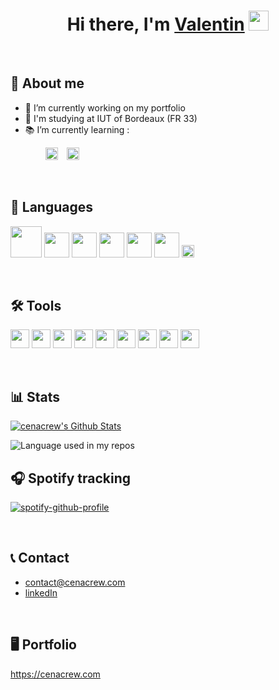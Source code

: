 <h1 align="center">Hi there, I'm <a href="https://www.cenacrew.com" target="_blank">Valentin</a> <img
src="https://github.com/blackcater/blackcater/raw/main/images/Hi.gif" height="32" /></h1>

<br>

## 👤 About me
- :telescope:  I’m currently working on my portfolio
- :notebook_with_decorative_cover: I'm studying at IUT of Bordeaux (FR 33) 
- :books: I’m currently learning :

&emsp;&emsp;&emsp;&emsp;<img src="https://cdn.worldvectorlogo.com/logos/logo-javascript.svg" height="20">&emsp;<img src="https://cdn.worldvectorlogo.com/logos/react-2.svg" height="20">

<br>

## 📑 Languages
<p>
  <img src="https://cdn.worldvectorlogo.com/logos/java-14.svg" height="50">
  <img src="https://cdn.worldvectorlogo.com/logos/c--4.svg" height="40">
  <img src="https://cdn.worldvectorlogo.com/logos/python-5.svg" height="40">
  <img src="https://cdn.worldvectorlogo.com/logos/html-1.svg" height="40">
  <img src="https://cdn.worldvectorlogo.com/logos/css-3.svg" height="40">
  <img src="https://upload.wikimedia.org/wikipedia/commons/thumb/4/4b/Bash_Logo_Colored.svg/1200px-Bash_Logo_Colored.svg.png" height="40">
  <img src="https://seeklogo.com/images/P/pyscript-logo-E2BEA7A375-seeklogo.com.png" height="20">
</p>

<br>

## 🛠 Tools
<p>
  <img src="https://cdn.worldvectorlogo.com/logos/visual-studio-code-1.svg" height="30">
  <img src="https://upload.wikimedia.org/wikipedia/commons/thumb/9/98/Apache_NetBeans_Logo.svg/888px-Apache_NetBeans_Logo.svg.png" height="30">
  <img src="https://cdn.worldvectorlogo.com/logos/eclipse-11.svg" height="30">
  <img src="https://cdn.worldvectorlogo.com/logos/git-bash.svg" height="30">
  <img src="https://cdn.worldvectorlogo.com/logos/microsoft-sql-server-1.svg" height="30">
  <img src="https://cdn.worldvectorlogo.com/logos/adobe-photoshop-2.svg" height="30">
  <img src="https://cdn.worldvectorlogo.com/logos/adobe-photoshop-lightroom-cc-icon.svg" height="30">
  <img src="https://cdn.worldvectorlogo.com/logos/figma-1.svg" height="30">
  <img src="https://cdn.worldvectorlogo.com/logos/excel-4.svg" height="30">
</p>

<br>





## 📊 Stats
[![cenacrew's Github Stats](https://github-readme-stats.vercel.app/api?username=cenacrew&bg_color=30,659cbe,299d49&title_color=fff&text_color=fff&ring_color=360B42&show_icons=true&icon_color=360B42&hide_border=true&border_radius=5&count_private=true)](https://github.com/anuraghazra/github-readme-stats)

<img width="" src="https://github-readme-stats.vercel.app/api/top-langs/?username=cenacrew&layout=compact&hide_title=1&card_width=300" alt="Language used in my repos"/>

<br>

## 🎧 Spotify tracking

[![spotify-github-profile](https://spotify-github-profile.vercel.app/api/view?uid=cenacrew&cover_image=true&theme=default&show_offline=false&background_color=ebe3e0&bar_color_cover=true&bar_color=0d0c62)](https://github.com/kittinan/spotify-github-profile)

<br>

## 📞 Contact

- contact@cenacrew.com
- [linkedIn](https://www.linkedin.com/in/valentin-sourdois-pajot/)

<br>

## 🖥 Portfolio

https://cenacrew.com
